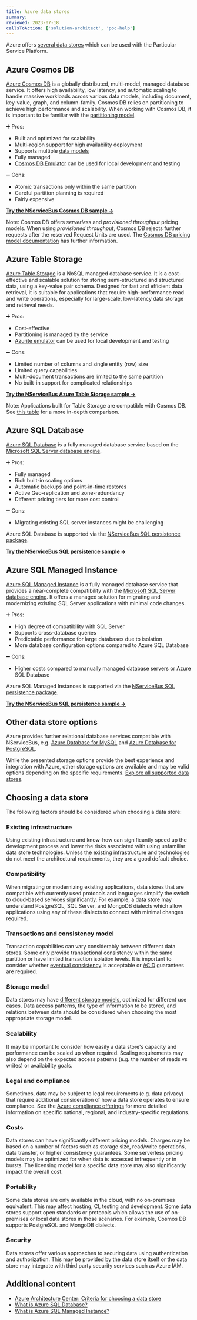 ```yaml
---
title: Azure data stores
summary:
reviewed: 2023-07-18
callsToAction: ['solution-architect', 'poc-help']
---
```


Azure offers [several data stores](https://learn.microsoft.com/en-us/azure/architecture/guide/technology-choices/data-store-decision-tree) which can be used with the Particular Service Platform.

## Azure Cosmos DB

[Azure Cosmos DB](https://learn.microsoft.com/en-us/azure/cosmos-db/introduction) is a globally distributed, multi-model, managed database service. It offers high availability, low latency, and automatic scaling to handle massive workloads across various data models, including document, key-value, graph, and column-family. Cosmos DB relies on partitioning to achieve high performance and scalability. When working with Cosmos DB, it is important to be familiar with the [partitioning model](https://learn.microsoft.com/en-us/azure/cosmos-db/partitioning-overview).

:heavy_plus_sign: Pros:

- Built and optimized for scalability
- Multi-region support for high availability deployment
- Supports multiple [data models](https://learn.microsoft.com/en-us/azure/cosmos-db/choose-api)
- Fully managed
- [Cosmos DB Emulator](https://learn.microsoft.com/en-us/azure/cosmos-db/local-emulator) can be used for local development and testing

:heavy_minus_sign: Cons:

- Atomic transactions only within the same partition
- Careful partition planning is required
- Fairly expensive

[**Try the NServiceBus Cosmos DB sample →**](/samples/cosmosdb/simple/)

Note: Cosmos DB offers _serverless_ and _provisioned throughput_ pricing models. When using _provisioned throughput_, Cosmos DB rejects further requests after the reserved Request Units are used. The [Cosmos DB pricing model documentation](https://learn.microsoft.com/en-us/azure/cosmos-db/how-pricing-works) has further information.

## Azure Table Storage

[Azure Table Storage](https://learn.microsoft.com/en-us/azure/storage/tables/table-storage-overview) is a NoSQL managed database service. It is a cost-effective and scalable solution for storing semi-structured and structured data, using a key-value pair schema. Designed for fast and efficient data retrieval, it is suitable for applications that require high-performance read and write operations, especially for large-scale, low-latency data storage and retrieval needs.

:heavy_plus_sign: Pros:

- Cost-effective
- Partitioning is managed by the service
- [Azurite emulator](https://learn.microsoft.com/en-us/azure/storage/common/storage-use-azurite) can be used for local development and testing

:heavy_minus_sign: Cons:

- Limited number of columns and single entity (row) size
- Limited query capabilities
- Multi-document transactions are limited to the same partition
- No built-in support for complicated relationships

[**Try the NServiceBus Azure Table Storage sample →**](/samples/azure/azure-table/simple/)

Note: Applications built for Table Storage are compatible with Cosmos DB. See [this table](https://learn.microsoft.com/en-us/azure/cosmos-db/table/support) for a more in-depth comparison.

## Azure SQL Database

[Azure SQL Database](https://azure.microsoft.com/en-us/products/azure-sql/database/) is a fully managed database service based on the [Microsoft SQL Server database engine](https://learn.microsoft.com/en-us/sql/sql-server/?view=sql-server-ver16). 

:heavy_plus_sign: Pros:

- Fully managed
- Rich built-in scaling options
- Automatic backups and point-in-time restores
- Active Geo-replication and zone-redundancy
- Different pricing tiers for more cost control

:heavy_minus_sign: Cons:

- Migrating existing SQL server instances might be challenging

Azure SQL Database is supported via the [NServiceBus SQL persistence package](/persistence/sql/).

[**Try the NServiceBus SQL persistence sample →**](/samples/sql-persistence/simple/)

## Azure SQL Managed Instance

[Azure SQL Managed Instance](https://azure.microsoft.com/en-us/products/azure-sql/managed-instance) is a fully managed database service that provides a near-complete compatibility with the [Microsoft SQL Server database engine](https://learn.microsoft.com/en-us/sql/sql-server/?view=sql-server-ver16). It offers a managed solution for migrating and modernizing existing SQL Server applications with minimal code changes.

:heavy_plus_sign: Pros:

- High degree of compatibility with SQL Server
- Supports cross-database queries
- Predictable performance for large databases due to isolation
- More database configuration options compared to Azure SQL Database

:heavy_minus_sign: Cons:

- Higher costs compared to manually managed database servers or Azure SQL Database

Azure SQL Managed Instances is supported via the [NServiceBus SQL persistence package](/persistence/sql/).

[**Try the NServiceBus SQL persistence sample →**](/samples/sql-persistence/simple/)

## Other data store options

Azure provides further relational database services compatible with NServiceBus, e.g. [Azure Database for MySQL](https://azure.microsoft.com/en-us/products/mysql) and [Azure Database for PostgreSQL](https://azure.microsoft.com/en-us/products/postgresql).

While the presented storage options provide the best experience and integration with Azure, other storage options are available and may be valid options depending on the specific requirements. [Explore all supported data stores](/persistence/#supported-persisters).

## Choosing a data store

The following factors should be considered when choosing a data store:

### Existing infrastructure

Using existing infrastructure and know-how can significantly speed up the development process and lower the risks associated with using unfamiliar data store technologies. Unless the existing infrastructure and technologies do not meet the architectural requirements, they are a good default choice.

### Compatibility

When migrating or modernizing existing applications, data stores that are compatible with currently used protocols and languages simplify the switch to cloud-based services significantly. For example, a data store may understand PostgreSQL, SQL Server, and MongoDB dialects which allow applications using any of these dialects to connect with minimal changes required.

### Transactions and consistency model

Transaction capabilities can vary considerably between different data stores. Some only provide transactional consistency within the same partition or have limited transaction isolation levels. It is important to consider whether [eventual consistency](https://en.wikipedia.org/wiki/Eventual_consistency) is acceptable or [ACID](https://en.wikipedia.org/wiki/ACID) guarantees are required.

### Storage model

Data stores may have [different storage models](https://learn.microsoft.com/en-us/azure/architecture/guide/technology-choices/data-store-overview), optimized for different use cases. Data access patterns, the type of information to be stored, and relations between data should be considered when choosing the most appropriate storage model.

### Scalability

It may be important to consider how easily a data store's capacity and performance can be scaled up when required. Scaling requirements may also depend on the expected access patterns (e.g. the number of reads vs writes) or availability goals.

### Legal and compliance

Sometimes, data may be subject to legal requirements (e.g. data privacy) that require additional consideration of how a data store operates to ensure compliance. See the [Azure compliance offerings](https://learn.microsoft.com/en-us/compliance/regulatory/offering-home) for more detailed information on specific national, regional, and industry-specific regulations.

### Costs

Data stores can have significantly different pricing models. Charges may be based on a number of factors such as storage size, read/write operations, data transfer, or higher consistency guarantees. Some serverless pricing models may be optimized for when data is accessed infrequently or in bursts. The licensing model for a specific data store may also significantly impact the overall cost.

### Portability

Some data stores are only available in the cloud, with no on-premises equivalent. This may affect hosting, CI, testing and development. Some data stores support open standards or protocols which allows the use of on-premises or local data stores in those scenarios. For example, Cosmos DB supports PostgreSQL and MongoDB dialects.

### Security

Data stores offer various approaches to securing data using authentication and authorization. This may be provided by the data store itself or the data store may integrate with third party security services such as Azure IAM.

## Additional content

- [Azure Architecture Center: Criteria for choosing a data store](https://learn.microsoft.com/en-us/azure/architecture/guide/technology-choices/data-store-considerations)
- [What is Azure SQL Database?](https://learn.microsoft.com/en-us/azure/azure-sql/database/sql-database-paas-overview?view=azuresql)
- [What is Azure SQL Managed Instance?](https://learn.microsoft.com/en-us/azure/azure-sql/managed-instance/sql-managed-instance-paas-overview?view=azuresql)

